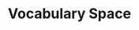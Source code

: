 ---
title: "Vocabulary Space"

categories: ['']

tags: ['Vocabulary', 'Space']

arwords: 'فضاء مفردات'

arexps: []

enwords: ['Vocabulary Space']

enexps: []

arlexicons: 'ف'

enlexicons: 'V'

authors: ['Ruqayya Roshdy']

translators: ['']

citations: 'مقدمة في حوسبة اللغة العربية'

sources: 'مركز الملك عبدالله بن عبدالعزيز الدولي لخدمة اللغة العربية'

slug: ""
---